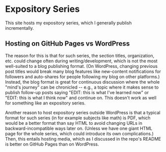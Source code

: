# Expository Series

This site hosts my expository series, which I generally publish incrementally.

## Hosting on GitHub Pages vs WordPress

The reason for this is that for such series, the section titles, organization, etc. could change often during writing/development, which is not the most well-suited to a blog publishing format. (On WordPress, changing previous post titles would break many blog features like new-content notifications for followers and auto-shares for people following my blog on other platforms.) Instead, the blog format is great for continuous discussion where the whole "mind's journey" can be chronicled -- e.g., a topic where it makes sense to publish follow-up posts saying "EDIT: this is what I've learned now" or "EDIT: this is what I think now" and continue on. This doesn't work as well for something like an expository series.

Another reason to host expository series outside WordPress is that a typical format for such series (in for example subjects like math) is PDF, which would be a better format than say HTML to avoid changing URLs in backward-incompatible ways later on. (Unless we have one giant HTML page for the whole series, which could introduce its own complications.) Then, this entails hosting media, which as I discussed in the repo's README is better on GitHub Pages than on WordPress.
